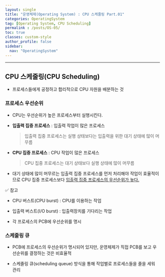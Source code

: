 ```yaml
---
layout: single
title: "운영체제(Operating System) : CPU 스케줄링 Part.01"
categories: OperatingSystem
tag: [Operating System, CPU Scheduling]
permalink : /posts/OS-05/
toc: true
classes: custom-style
author_profile: false
sidebar:
  nav: "OperatingSystem"
---
```


<hr>

##  CPU 스케줄링(CPU Scheduling)

- 프로세스들에게 공정하고 합리적으로 CPU 자원을 배분하는 것

### 프로세스 우선순위

- CPU는 우선순위가 높은 프로세스부터 실행시킨다.

- **입출력 집중 프로세스** : 입출력 작업이 많은 프로세스

  > 입출력 집중 프로세스는 실행 상태보다는 입출력을 위한 대기 상태에 많이 머무름

- **CPU 집중 프로세스** : CPU 작업이 많은 프로세스

  > CPU 집중 프로세스는 대기 상태보다 실행 상태에 많이 머무름

- 대기 상태에 많이 머무르는 입출력 집중 프로세스를 먼저 처리해야 작업이 효율적이므로 CPU 집중 프로세스보다 <u>입출력 집중 프로세스의 우선순위가 높다.</u>

✅ 참고

  - CPU 버스트(CPU burst) : CPU를 이용하는 작업

  - 입출력 버스트(I/O burst) : 입출력장치를 기다리는 작업

- 각 프로세스의 PCB에 우선순위를 명시

### 스케줄링 큐

- PCB에 프로세스의 우선순위가 명시되어 있지만, 운영체제가 직접 PCB를 보고 우선순위를 결정하는 것은 비효율적

- 스케줄링 큐(scheduling queue) 방식을 통해 작업별로 프로세스들을 줄을 세워 관리

